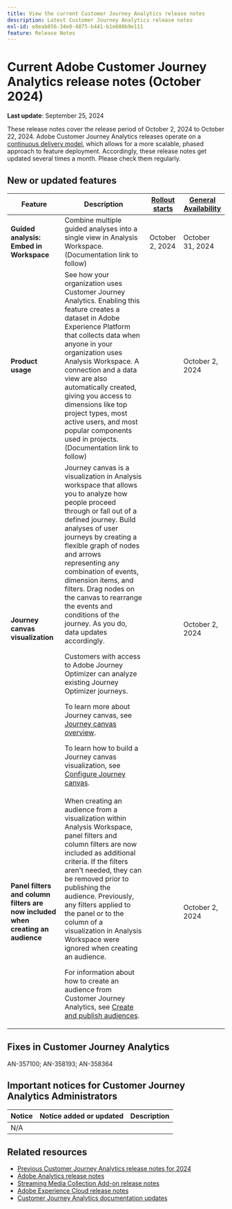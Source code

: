 ```yaml
---
title: View the current Customer Journey Analytics release notes
description: Latest Customer Journey Analytics release notes
exl-id: e8eab856-34e0-4875-b441-b1e680b9e111
feature: Release Notes
---
```

# Current Adobe Customer Journey Analytics release notes (October 2024)

**Last update**: September 25, 2024

These release notes cover the release period of October 2, 2024 to October 22, 2024. Adobe Customer Journey Analytics releases operate on a [continuous delivery model](releases.md), which allows for a more scalable, phased approach to feature deployment. Accordingly, these release notes get updated several times a month. Please check them regularly.

## New or updated features 

| Feature | Description | [Rollout starts](releases.md) | [General Availability](releases.md) |
| ----------- | ---------- | ------- | ---- |
| **Guided analysis: Embed in Workspace** |  Combine multiple guided analyses into a single view in Analysis Workspace. (Documentation link to follow) | October 2, 2024  | October 31, 2024 |
| **Product usage** | See how your organization uses Customer Journey Analytics. Enabling this feature creates a dataset in Adobe Experience Platform that collects data when anyone in your organization uses Analysis Workspace. A connection and a data view are also automatically created, giving you access to dimensions like top project types, most active users, and most popular components used in projects. (Documentation link to follow) |  | October 2, 2024 |
| **Journey canvas visualization** | Journey canvas is a visualization in Analysis workspace that allows you to analyze how people proceed through or fall out of a defined journey. Build analyses of user journeys by creating a flexible graph of nodes and arrows representing any combination of events, dimension items, and filters. Drag nodes on the canvas to rearrange the events and conditions of the journey. As you do, data updates accordingly.<p>Customers with access to Adobe Journey Optimizer can analyze existing Journey Optimizer journeys.<p>To learn more about Journey canvas, see [Journey canvas overview](https://experienceleague.adobe.com/en/docs/analytics-platform/using/cja-workspace/visualizations/journey-canvas/journey-canvas).<p>To learn how to build a Journey canvas visualization, see [Configure Journey canvas](https://experienceleague.adobe.com/en/docs/analytics-platform/using/cja-workspace/visualizations/journey-canvas/configure-journey-canvas). |   | October 2, 2024  |
| **Panel filters and column filters are now included when creating an audience** | When creating an audience from a visualization within Analysis Workspace, panel filters and column filters are now included as additional criteria. If the filters aren't needed, they can be removed prior to publishing the audience. Previously, any filters applied to the panel or to the column of a visualization in Analysis Workspace were ignored when creating an audience.<p>For information about how to create an audience from Customer Journey Analytics, see [Create and publish audiences](https://experienceleague.adobe.com/en/docs/analytics-platform/using/cja-components/audiences/publish). |  | October 2, 2024 |


## Fixes in Customer Journey Analytics

AN-357100; AN-358193; AN-358364

## Important notices for Customer Journey Analytics Administrators

| Notice | Notice added or updated | Description |
| --- | --- | --- |
| N/A | | | 


## Related resources

* [Previous Customer Journey Analytics release notes for 2024](/help/release-notes/2024.md)
* [Adobe Analytics release notes](https://experienceleague.adobe.com/docs/analytics/release-notes/latest.html)
* [Streaming Media Collection Add-on release notes](https://experienceleague.adobe.com/docs/media-analytics/using/additional-resources/release-notes.html)
* [Adobe Experience Cloud release notes](https://experienceleague.adobe.com/docs/release-notes/experience-cloud/current.html)
* [Customer Journey Analytics documentation updates](/help/release-notes/doc-changes.md)
